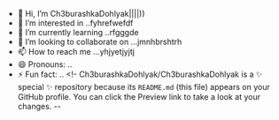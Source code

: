 - 👋 Hi, I’m Ch3burashkaDohlyak||||))
- 👀 I’m interested in ..fyhrefwefdf
- 🌱 I’m currently learning ..rfgggde
- 💞️ I’m looking to collaborate on ...jmnhbrshtrh
- 📫 How to reach me ...yhjyetjyjtj
- 😄 Pronouns: ..
- ⚡ Fun fact: ..
<!-
Ch3burashkaDohlyak/Ch3burashkaDohlyak is a ✨ special ✨ repository because its `README.md` (this file) appears on your GitHub profile.
You can click the Preview link to take a look at your changes.
--
